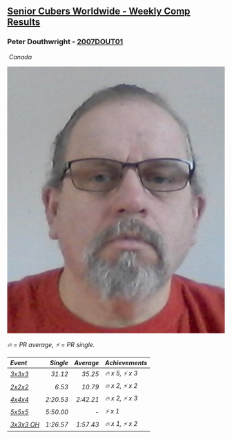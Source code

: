 <style>table {white-space: nowrap;}</style>
<link rel="stylesheet" type="text/css" href="/scw-comp/css/flags.css" />

## [Senior Cubers Worldwide - Weekly Comp Results](/scw-comp/results/)
### Peter Douthwright - [2007DOUT01](https://www.worldcubeassociation.org/persons/2007DOUT01)

<i class="flag flag-CA" />&nbsp;Canada

![Peter Douthwright](1585407841.jpg)

<span style="white-space: nowrap;">🔥 = PR average</span>, <span style="white-space: nowrap;">⚡ = PR single</span>.

| Event | Single | Average | Achievements|
| :-- | --: | --: | :-- |
| [3x3x3](333.md) | 31.12 | 35.25 | 🔥 x 5, ⚡ x 3 |
| [2x2x2](222.md) | 6.53 | 10.79 | 🔥 x 2, ⚡ x 2 |
| [4x4x4](444.md) | 2:20.53 | 2:42.21 | 🔥 x 2, ⚡ x 3 |
| [5x5x5](555.md) | 5:50.00 | - | ⚡ x 1 |
| [3x3x3 OH](333oh.md) | 1:26.57 | 1:57.43 | 🔥 x 1, ⚡ x 2 |

<!-- Global site tag (gtag.js) - Google Analytics -->
<script async src="https://www.googletagmanager.com/gtag/js?id=UA-86348435-3"></script>
<script>window.dataLayer = window.dataLayer || []; function gtag() {dataLayer.push(arguments);} gtag('js', new Date()); gtag('config', 'UA-86348435-3');</script>
